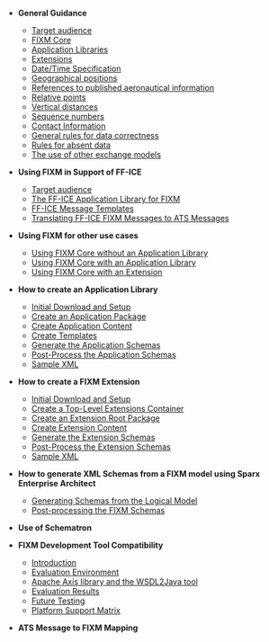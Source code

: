 - **General Guidance**
  - [Target audience](general-guidance-target-audience.md)
  - [FIXM Core](general-guidance-fixm-core.md)
  - [Application Libraries](general-guidance-application-libraries.md)
  - [Extensions](general-guidance-extensions.md)
  - [Date/Time Specification](general-guidance-date-time-specification.md)
  - [Geographical positions](general-guidance-geographical-positions.md)
  - [References to published aeronautical information](general-guidance-references-to-published-aeronautical-information.md)
  - [Relative points](general-guidance-relative-points.md)
  - [Vertical distances](home.md)
  - [Sequence numbers](home.md)
  - [Contact Information](home.md)
  - [General rules for data correctness](home.md)
  - [Rules for absent data](home.md)
  - [The use of other exchange models](home.md)


- **Using FIXM in Support of FF-ICE**
  - [Target audience](home.md)
  - [The FF-ICE Application Library for FIXM](home.md)
  - [FF-ICE Message Templates](home.md)
  - [Translating FF-ICE FIXM Messages to ATS Messages](home.md)


- **Using FIXM for other use cases**
  - [Using FIXM Core without an Application Library](home.md)
  - [Using FIXM Core with an Application Library](home.md)
  - [Using FIXM Core with an Extension](home.md)


- **How to create an Application Library**
  - [Initial Download and Setup](home.md)
  - [Create an Application Package](home.md)
  - [Create Application Content](home.md)
  - [Create Templates](home.md)
  - [Generate the Application Schemas](home.md)
  - [Post-Process the Application Schemas](home.md)
  - [Sample XML](home.md)


- **How to create a FIXM Extension**
  - [Initial Download and Setup](home.md)
  - [Create a Top-Level Extensions Container](home.md)
  - [Create an Extension Root Package](home.md)
  - [Create Extension Content](home.md)
  - [Generate the Extension Schemas](home.md)
  - [Post-Process the Extension Schemas](home.md)
  - [Sample XML](home.md)


- **How to generate XML Schemas from a FIXM model using Sparx Enterprise Architect**
  - [Generating Schemas from the Logical Model](home.md)
  - [Post-processing the FIXM Schemas](home.md)


- **Use of Schematron**


- **FIXM Development Tool Compatibility**
  - [Introduction](home.md)
  - [Evaluation Environment](home.md)
  - [Apache Axis library and the WSDL2Java tool](home.md)
  - [Evaluation Results](home.md)
  - [Future Testing](home.md)
  - [Platform Support Matrix](home.md)


- **ATS Message to FIXM Mapping**
